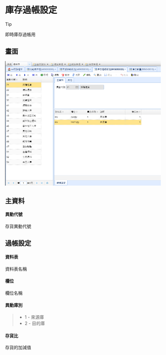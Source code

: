 # 庫存過帳設定
>[!tip]
即時庫存過帳用

## 畫面

![](../images/form/庫存過帳設定/庫存過帳設定.png)

## 主資料

#### 異動代號

存貨異動代號

## 過帳設定

#### 資料表

資料表名稱

#### 欄位

欄位名稱

#### 異動庫別

> * 1 - 來源庫
> * 2 - 目的庫

#### 存貨比

存貨的加減值
